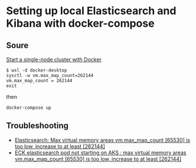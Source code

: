 # Setting up local Elasticsearch and Kibana with docker-compose

## Soure

[Start a single-node cluster with Docker](https://www.elastic.co/guide/en/elasticsearch/reference/current/docker.html#docker-compose-file)

```shell
$ wsl -d docker-desktop
sysctl -w vm.max_map_count=262144
vm.max_map_count = 262144
exit
```
then
```shell
docker-compose up
```

## Troubleshooting

* [Elasticsearch: Max virtual memory areas vm.max_map_count [65530] is too low, increase to at least [262144]](https://stackoverflow.com/questions/51445846/elasticsearch-max-virtual-memory-areas-vm-max-map-count-65530-is-too-low-inc)
* [ECK elasticsearch pod not starting on AKS : max virtual memory areas vm.max_map_count [65530] is too low, increase to at least [262144]](https://discuss.elastic.co/t/eck-elasticsearch-pod-not-starting-on-aks-max-virtual-memory-areas-vm-max-map-count-65530-is-too-low-increase-to-at-least-262144/305788/3)
